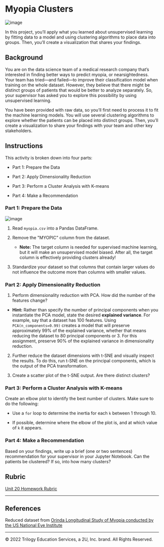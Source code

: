# Myopia Clusters

![image](https://user-images.githubusercontent.com/106934375/200454326-1bb7f9f7-2b6f-4f80-8064-76300eafac01.png)


In this project, you’ll apply what you learned about unsupervised learning by fitting data to a model and using clustering algorithms to place data into groups. Then, you’ll create a visualization that shares your findings. 


## Background

You are on the data science team of a medical research company that’s interested in finding better ways to predict myopia, or nearsightedness. Your team has tried—and failed—to improve their classification model when training on the whole dataset. However, they believe that there might be distinct groups of patients that would be better to analyze separately. So, your supervisor has asked you to explore this possibility by using unsupervised learning.

You have been provided with raw data, so you’ll first need to process it to fit the machine learning models. You will use several clustering algorithms to explore whether the patients can be placed into distinct groups. Then, you’ll create a visualization to share your findings with your team and other key stakeholders.

## Instructions

This activity is broken down into four parts: 

* Part 1: Prepare the Data

* Part 2: Apply Dimensionality Reduction 

* Part 3: Perform a Cluster Analysis with K-means

* Part 4: Make a Recommendation 

### Part 1: Prepare the Data
![image](https://user-images.githubusercontent.com/106934375/200479273-e9fc4fbb-e7ba-4195-977c-6ebf1bed36f5.png)


1. Read `myopia.csv` into a Pandas DataFrame.

2. Remove the "MYOPIC" column from the dataset.

    * **Note:** The target column is needed for supervised machine learning, but it will make an unsupervised model biased. After all, the target column is effectively providing clusters already! 

3. Standardize your dataset so that columns that contain larger values do not influence the outcome more than columns with smaller values.

### Part 2: Apply Dimensionality Reduction

1. Perform dimensionality reduction with PCA. How did the number of the features change?


  * **Hint:** Rather than specify the number of principal components when you instantiate the PCA model, state the desired **explained variance**. For example, say that a dataset has 100 features. Using `PCA(n_components=0.99)` creates a model that will preserve approximately 99% of the explained variance, whether that means reducing the dataset to 80 principal components or 3. For this assignment, preserve 90% of the explained variance in dimensionality reduction.

2. Further reduce the dataset dimensions with t-SNE and visually inspect the results. To do this, run t-SNE on the principal components, which is the output of the PCA transformation. 

3. Create a scatter plot of the t-SNE output. Are there distinct clusters?

### Part 3: Perform a Cluster Analysis with K-means

Create an elbow plot to identify the best number of clusters. Make sure to do the following:

* Use a `for` loop to determine the inertia for each `k` between 1 through 10. 

* If possible, determine where the elbow of the plot is, and at which value of `k` it appears.

### Part 4: Make a Recommendation

Based on your findings, write up a brief (one or two sentences) recommendation for your supervisor in your Jupyter Notebook. Can the patients be clustered? If so, into how many clusters? 

## Rubric

[Unit 20 Homework Rubric](https://docs.google.com/document/d/1046PZMnFwxcNkyIewuJc_RYhaErY42HoNUKORkh18A4/edit)

- - -

## References

Reduced dataset from [Orinda Longitudinal Study of Myopia conducted by the US National Eye Institute](https://clinicaltrials.gov/ct2/show/NCT00000169)

- - -

© 2022 Trilogy Education Services, a 2U, Inc. brand. All Rights Reserved.



